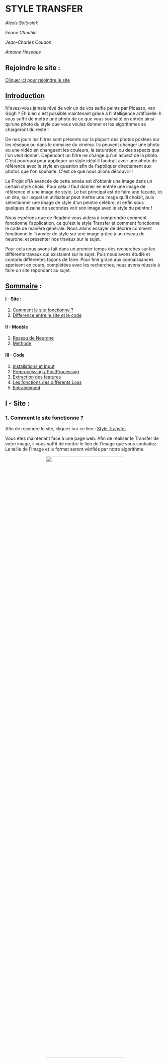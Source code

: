 # STYLE TRANSFER 

*Alexis Soltysiak* 

*Imane Chouhki*

*Jean-Charles Coudon*

*Antoine Heseque*

## Rejoindre le site : 



[Cliquer ici pour rejoindre le site](https://style-transfer-front.herokuapp.com/)



## <u>Introduction</u>

N'avez-vous jamais rêvé de voir un de vos selfie peints par Picasso, van Gogh ? Eh bien c'est possible maintenant grâce à l'intelligence artificielle. Il vous suffit de mettre une photo de ce que vous souhaité en entrée ainsi qu'une photo du style que vous voulez donner et les algorithmes se chargeront du reste !

De nos jours les filtres sont présents sur la plupart des photos postées sur les réseaux ou dans le domaine du cinéma. Ils peuvent changer une photo ou une vidéo en changeant les couleurs, la saturation, ou des aspects que l'on veut donner. Cependant un filtre ne change qu'un aspect de la photo. C'est pourquoi pour appliquer un style idéal il faudrait avoir une photo de référence avec le style en question afin de l'appliquer directement aux photos que l'on souhaite. C'est ce que nous allons découvrir !

Le Projet d'IA avancée de cette année est d'obtenir une image dans un certain style choisi. Pour cela il faut donner en entrée une image de référence et une image de style. Le but principal est de faire une façade, ici un site, sur lequel un utilisateur peut mettre une image qu'il choisit, puis sélectionner une image de style d'un peintre célèbre, et enfin sous quelques dizaine de secondes voir son image avec le style du peintre !

Nous espérons que ce Readme vous aidera à comprendre comment fonctionne l'application, ce qu'est le style Transfer et comment fonctionne le code de manière générale. Nous allons essayer de décrire comment fonctionne le Transfer de style sur une image grâce à un réseau de neurone, et présenter nos travaux sur le sujet.

Pour cela nous avons fait dans un premier temps des recherches sur les différents travaux qui existaient sur le sujet. Puis nous avons étudié et compris différentes façons de faire. Pour finir grâce aux connaissances apprisent en cours, complétées avec les recherches, nous avons réussis à faire un site répondant au sujet.



## <u>Sommaire</u>  :



#### **I - Site :**

1. [Comment le site fonctionne ? ](#Comment-le-site-fonctionne-? )
2. [Difference entre le site et le code ](#Difference-entre-le-site-et-le-code) 

#### II - Modèle 

1. [Reseau de Neurone](#reseau-de-neurone)
2. [Methode ](#methode)

#### III - Code

1. [Installations et Input](#Installations-et-Input)
2. [Preprocessing / PostProcessing](#Preprocessing-/-PostProcessing)
3. [Extraction des features](#Extraction-des-features)
4. [Les fonctions des différents Loss](#Les-fonctions-des-différents-Loss)
5. [Entrainement](#Entrainement)





## I - Site : 



### 	1. Comment le site fonctionne ?

Afin de rejoindre le site, cliquez sur ce lien  : [Style Transfer](https://style-transfer-front.herokuapp.com/)

Vous êtes maintenant face à une page web. Afin de réaliser le Transfer de votre image, il vous suffit de mettre le lien de l'image que vous souhaitez. La taille de l'image et le format seront vérifiés par notre algorithme. 


<div align="center">
    <img src="images/.png" width="70%">
</div>

Maintenant que votre photo est chargée comme photo de base, vous pouvez sélectionner grâce au menu déroulant, le style du peintre que vous souhaitez. Nous avons essayé de proposer une variété de style différent, et d'autres vont encore être ajoutés !

![img](https://cdn.discordapp.com/attachments/891968066613825577/901487988704440340/2.PNG)



Après avoir sélectionné le style que vous souhaitez, il vous suffit de cliquer sur le bouton "générer"

Un chargement démarre ainsi et votre image est en train d'être créée ! Après un temps d'attente votre image avec le style demandé apparaitra et vous pourrez la télécharger et la partager à vos amis !



![img](https://cdn.discordapp.com/attachments/891968066613825577/901488004869267486/5.PNG)



### 	2. Difference entre le site et le code

Nous avons longtemps cherché sur le sujet du style transfer et testé de nombreux codes. Nous avons ainsi poussé les recherches afin de trouver le moyen le plus rapide et performant possible. Notre seule déception durant ce projet est de ne pas avoir un algorithme qui permet un style transfert en temps réel. En effet nous avons produit différents codes et nous avons fait de nombreux tests et dans tous les cas le temps d'exécution ne descendait pas en dessous d'une à deux minutes (avec utilisation GPU).

Pour remédier à cela nous avons utilisé une API sur le site. Ce modèle a été entrainé avec différents styles et permet de prédire de manière plus rapide que notre code sur une image d'entrée. Cependant les résultats restent pour le moins très similaires.



# II - Modèle



### 	1. Réseau de Neurone

Afin de répondre à ce problème, et après les recherches effectuées, nous avons décidé d'utiliser le réseau Réseau de neurone convolutif (CNN) VGG19 qui est le plus adapté. Il nous permettra d'extraire les informations de style et de contenu des images concernées. Ainsi il sera possible de modifier l'image de contenu afin qu'elle adopte le caractère de l'image de style.

Pour utiliser les réseaux de neurones il faut des entrées et des sorties afin de réaliser des prédictions, calculer les loss et effectuer les backpropagations. Pour les entrées du réseau de neurone il y aura une image de contenu et une image de style. L'image générée sera aussi en entrée du reseau de neurone à chaque epochs.

Prenons un exemple : 

Nous avons mis l'image d'une tortue de mer dans la content image. Et nous souhaitons lui donner le style de La Grande Vague de Kanagawa. On peut voir qu'après plusieurs epochs nous obtenons en output image, une tortue qui est dans le style de Kanagawa. Le résultat est bluffant n'est-ce pas ? 



![image-20211023165942731](C:\Users\ASUS\AppData\Roaming\Typora\typora-user-images\image-20211023165942731.png)

*<u>Dans l'image synthétisée de sortie, les coups de pinceau à l'huile de l'image de style sont appliqués, conduisant à des couleurs plus froides, tout en préservant la forme principale des objets dans l'image de contenu.</u>*



De manière plus détaillée nous installons un réseau de neurones VGG19 qui est un réseau de neurones convolutif pré-entrainé. 

Effectivement le VGG-19 est un réseau de neurones convolutif de 19 couches de profondeur entraîné sur plus d'un million d'images de la base de données ImageNet. Le réseau a donc appris de riches représentations de caractéristiques pour un large éventail d'images. Le réseau a une taille d'entrée d'image de 224 par 224.

Il contient 19 layer qui sont représenté ci-dessous .

![VGG et Transfer Learning - datacorner par Benoit Cayla](https://www.datacorner.fr/wp-content/uploads/2021/03/vgg_1.jpg)





### 	2. Méthode



Pour décrire la méthode, nous allons décrire les différentes étapes. 

La première chose à faire est d**'initialiser l'image synthétisée. ** ici on commencera par la content image. Cette image synthétisée est la seule variable qui doit être mise à jour pendant le processus de transfert de style. Ce sont donc les paramètres du modèle à mettre à jour pendant l'apprentissage.

 



Dans un second temps, nous choisissons un CNN (convolution neural network ici le model VGG19 vu ci-dessus) pré-entraîné pour **extraire les caractéristiques de l'image et figer ses paramètres de modèle** pendant l'entraînement. Pour cela on sélectionne les couches du model VGG19 qui nous intéressent. Plus on **extrait les features** proches de la couche d'entrée, plus on capture des features détaillées, et vice versa, plus on s'éloigne de la couche d'entrée, plus on capte les informations global de l'image.

C'est pour cela que nous choisissons une couche proche de la sortie du model (la dernière couche de convolution du 4ème bloc de convolution) pour extraire les features de l'image de contenue, afin de capter les informations globales à transférer à l'image générée. Pour les couches de style nous sélectionnons chaque premières couches à différents niveaux du modèle (chaque premières couches de convolution des 5 blocs de convolution) pour **extraire des informations globales et plus détaillés de l'image de style.**





Ensuite, nous calculons la fonction de perte du transfert de style par propagation vers l'avant (direction des flèches pleines) et mettons à jour les paramètres du modèle (l'image synthétisée pour la sortie) par rétropropagation (direction des flèches en pointillés). La fonction de perte couramment utilisée dans le transfert de style se compose de trois parties :

\- **La perte de contenu** rend l'image synthétisée et l'image de contenu proches dans les caractéristiques de contenu ; 

\- **La perte de style** rend l'image synthétisée et l'image de style proches des caractéristiques de style ; 

\- **La perte de variation totale** aide à réduire le bruit dans l'image synthétisée. 

 **Finalement, la fonction de loss en style Transfer est la somme pondérée de la content loss, la style loss, et la total variation loss**.

 En jouant sur ces poids, on peut décider d'avoir une image avec un style très présent, laisser plus d'importance au contenu et réduire plus ou moins le bruit sur l'image générée.

Enfin, lorsque l'apprentissage du modèle est terminé, nous sortons les paramètres du modèle du transfert de style pour générer l'image synthétisée finale. Nous pouvons voir un schéma résumé de la méthode utilisée.



![img](https://cdn.discordapp.com/attachments/891968066613825577/901581695411695696/unknown.png)





## 3 - Code : 



### 	1. Installations et Input



Afin de pouvoir utiliser les fonctionnalités et certaines fonctions utiles, il nous faut importer des bibliothèques. 

Il faudra installer : 

1. **Torch** 
2. **TorchVision** : afin d'accéder à des architectures de modèle.
3. **PIL**: Une bibliothèque de traitement d'image.
4. **Matplotlib** : Une bibliothèque complète permettant des visualisations.
5. **d2l** : Une bibliothèque pour avoir un affichage dynamique.

Ces bibliothèques sont complètes et vastes , nous n'utiliserons que certaines fonctions. Cependant elles vont nous être indispensable pour la suite. 

Puis nous continuons par importer l'image content que l'on souhaite styliser , ainsi que l'image de style sur lequel on veut copier le style.



### 	2. Preprocessing / PostProcessing



Afin d'effectuer le Preprocessing et le postprocessing nous allons avoir 2 fonctions. Dans un premier temps nous allons avoir la fonction `preprocess`qui est une pipeline. Dans celle ci nous allons effectuer les actions suivantes dans l'ordre :

1. **Resizer l'image** à la taille souhaitée par l'utilisateur.

   Afin de donner à l'image la taille qui est en paramètre dans l'input.

2. **Transformer les données** de l'image en Tensor pour pouvoir travailler avec pytorch ensuite.

   Dans le but de pouvoir travailler avec pytorch il faut transformer l'image en Tensor .

3. **Normaliser les channels RGB.**

   Pour se débarrasser des distorsions causées par les lumières et les ombres dans une image.

Finalement la fonction passe l'image d'entrée dans cette pipeline puis ajoute une dimension pour être au format du réseau de neurone convolutionel.

Dans un second temps nous avons la fonction `postprocess` qui va restaurer les valeurs des pixel avant leurs normalisations. Elle remplace également chaque pixel ayant une valeur inférieure à 0 ou supérieure à 1 par 0 ou 1. Cela permet ensuite de convertir l'image en image PIL pour l'affichage.

Ces deux fonctions sont indispensables pour pouvoir préparer l'image à être utilisés par les fonctions qui vont suivre.



### 	3. Extraction des features



Dans cette partie nous allons **extraire les features** des images de content et des images de style. Pour cela on va devoir utiliser le réseau de neurone convolutif VGG19 pré-entrainé sur le dataset Imagenet.

Afin d'extraire les différentes features des images on sélectionne les couches du model VGG19 qui nous intéressent. Mais chaque couche du model ne vas pas donner les mêmes niveaux de détails de feature. Effectivement plus on extrait les features proches de la couche d'entrée, plus on capture des features détaillées, et inversement, plus on s'éloigne de la couche d'entrée, plus on capte les informations global de l'image.

Dans notre cas nous allons choisir une couche proche de la sortie du model (la dernière couche de convolution du 4ème bloc de convolution) pour extraire les features de l'image de contenue, afin de **capter les informations globales à transférer à l'image générée**.

Pour les couches de style nous sélectionnons chaque premières couches à différents niveaux du modèle (chaque	 premières couches de convolution des 5 blocs de convolution) pour extraire des informations globales et plus détaillés de l'image de style.





Nous pouvons utiliser la fonction `extract_features` qui va permettre de **récupérer les features de style et de contenu** en récupérant les sorties des couches intermédiaires (listes `style_layers` et `content_layers`) du réseau de neurones VGG19.

Par la suite, nous utiliserons les fonctions :`get_contents` et `get_styles` afin de faire passer les images de contenu et de style dans la pipeline de preprocessing pour ensuite extraire les features à l'aide la fonction `extract_features` définie juste avant. Les features de l'image générée, quant à elles, seront extraites durant l'entrainement.



### 	4. Les fonctions des différents Loss



Pour savoir après la prédiction si nous nous sommes éloigné de l'objectif où non il nous faut des fonctions de Loss. Dans l'algorithme nous utilisons 3 fonctions de Loss différentes qui ont toutes leurs utilités. Ainsi, La fonction de loss du style Transfer contient la content loss, la style loss et la total variation loss.



##### Content Loss

La fonction de content loss est assez classique, elle calcule la différence entre l'image de contenu et l'image générée et la met au carré à la manière d'une MSE. Les deux inputs de la fonction square proviennent de l'extraction de features.

##### Style Loss

La style loss utilise également la fonction de squared loss pour calculer la différence de style entre l'image générée et l'image de style. Cependant avant d'utiliser la fonction de squared loss, les features de style de l'image générée et de l'image de style doivent être transformées en *Matrice de Gram*.

##### Total Variation Loss

La Total Variation Loss est une fonction de loss qui n'est pas toujours présente en style Transfer. Elle permet de réduire les bruits à hautes fréquences (pixels particulièrement sombre ou clair) qui peuvent être générée dans l'image de sortie. (Permet de faire en sorte que les valeurs des pixels voisins soient plus proches.)

**<u>Pour finir , la fonction de loss en style transfer est la somme pondérée de la content loss, la style loss, et la total variation loss. En jouant sur ces poids, on peut décider d'avoir une image avec un style très présent, laisser plus d'importance au contenu et réduire plus ou moins le bruit sur l'image générée.</u>**



#### Synthétisation de l'image créée

Afin d'initier l'image que nous allons générer, nous utilisons la classe suivante `SynthesizedImage` qui nous permet de définir un modèle et de traiter l'image générée comme étant les paramètres du modèle à mettre à jour. 

Nous utiliserons aussi les fonctions  `get_inits` pour créer une instance de la classe `SynthesizedImage` qui l'initialise avec l'image `X`. C'est ici que l'on initialise la matrice Gram de l'image de style.



### 	5. Entrainement

Nous allons maintenant grâce à toutes les fonctions créées ci-dessus commencer l'entrainement. Il faut savoir que pendant l'entrainement, à chaque epoch, on extrait les features de style et de contenu de l'image générée et on calcule la fonction loss.

Afin d'entrainer nous reprenons les mêmes notions que nous avons vu en cours : 

1. On remet les gradients à 0
2. On extrait les features de l'image générée
3. Calculer la Loss ( Comme on a pu le voir précedement on calcul les 3 loss différentes que l'ont pondère afin de personaliser notre style transfer)
4. Backpropagation ( Afin d'affecter les gradients dans notre réseau de neuronne )
5. Affichage de la Loss et de l'image de sortie actuelle.

Il nous suffit finalement de lancer l'entrainement en commencant par renseigner la taille de l'image que l'on souhaite, et d'effectuer toutes les étapes vues afin de pouvoir lancer l'entrainement.



# CONCLUSION



Nous pouvons voir que l'image synthétisée conserve le paysage et les objets de l'image de contenu, et transfère en même temps la couleur de l'image de style. Par exemple, l'image synthétisée a des blocs de couleur comme ceux de l'image de style. Certains de ces blocs ont même la texture subtile des coups de pinceau.

Nous avons vu dans un premier temps l'utilisation du site ainsi que les différences avec le code. Puis nous avons regardé quel réseau de neurone nous avons utilisé ainsi que la méthode qui a été entreprise. Pour finir nous avons regardé l'organisation du code, et effectuer les étapes dans l'ordre, de l'installation jusqu'à l'entrainement et enfin le résultat.

Nous pouvons nous demander dans quelle mesure pourrait on utiliser le style transfer sur des textes ?
